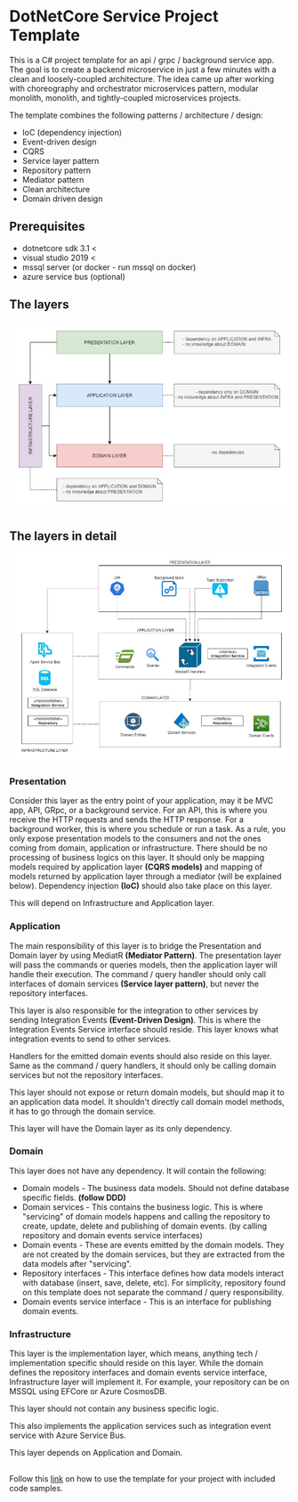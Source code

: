 # DotNetCore Service Project Template

This is a C# project template for an api / grpc / background service app. The goal is to create a backend microservice in just a few minutes with a clean and loosely-coupled architecture. The idea came up after working with choreography and orchestrator microservices pattern, modular monolith, monolith, and tightly-coupled microservices projects. 

The template combines the following patterns / architecture / design:
* IoC (dependency injection)
* Event-driven design
* CQRS
* Service layer pattern
* Repository pattern
* Mediator pattern
* Clean architecture
* Domain driven design

## Prerequisites
* dotnetcore sdk 3.1 <
* visual studio 2019 <
* mssql server (or docker - run mssql on docker)
* azure service bus (optional)

## The layers
![enter image description here](https://raw.githubusercontent.com/markglibres/dotnetcore-api-template/master/assets/layers.jpg)

## The layers in detail
![enter image description here](https://raw.githubusercontent.com/markglibres/dotnetcore-api-template/master/assets/layers_detailed.jpg)

### Presentation
Consider this layer as the entry point of your application, may it be MVC app, API, GRpc, or a background service. For an API, this is where you receive the HTTP requests and sends the HTTP response. For a background worker, this is where you schedule or run a task. As a rule, you only expose presentation models to the consumers and not the ones coming from domain, application or infrastructure.  There should be no processing of business logics on this layer. It should only be mapping models required by application layer **(CQRS models)** and mapping of models returned by application layer through a mediator (will be explained below). Dependency injection **(IoC)** should also take place on this layer.

This will depend on Infrastructure and Application layer.

### Application
The main responsibility of this layer is to bridge the Presentation and Domain layer by using MediatR **(Mediator Pattern)**. The presentation layer will pass the commands or queries models, then the application layer will handle their execution. The command / query handler should only call interfaces of domain services **(Service layer pattern)**, but never the repository interfaces. 

This layer is also responsible for the integration to other services by sending Integration Events **(Event-Driven Design)**. This is where the Integration Events Service interface should reside. This layer knows what integration events to send to other services. 

Handlers for the emitted domain events should also reside on this layer. Same as the command / query handlers, it should only be calling domain services but not the repository interfaces. 

This layer should not expose or return domain models, but should map it to an application data model. It shouldn't directly call domain model methods, it has to go through the domain service.

This layer will have the Domain layer as its only dependency. 

### Domain
This layer does not have any dependency. It will contain the following:
* Domain models - The business data models. Should not define database specific fields. **(follow DDD)**
* Domain services - This contains the business logic. This is where "servicing" of domain models happens and calling the repository to create, update, delete and publishing of domain events. (by calling repository and domain events service interfaces)
* Domain events - These are events emitted by the domain models. They are not created by the domain services, but they are extracted from the data models after "servicing". 
* Repository interfaces - This interface defines how data models interact with database (insert, save, delete, etc). For simplicity, repository found on this template does not separate the command / query responsibility. 
* Domain events service interface - This is an interface for publishing domain events.

### Infrastructure
This layer is the implementation layer, which means, anything tech / implementation specific should reside on this layer. While the domain defines the repository interfaces and domain events service interface, Infrastructure layer will implement it. For example, your repository can be on MSSQL using EFCore or Azure CosmosDB.

This layer should not contain any business specific logic. 

This also implements the application services such as integration event service with Azure Service Bus. 

This layer depends on Application and Domain. 

##
Follow this [link](https://github.com/markglibres/dotnetcore-service-template/wiki/How-to-install-template) on how to use the template for your project with included code samples. 
